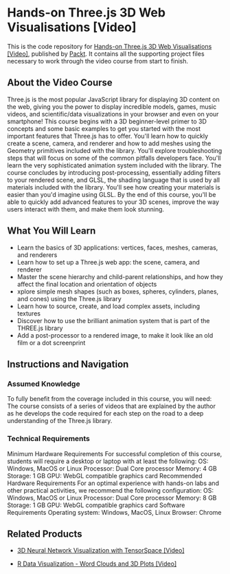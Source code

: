 # Hands-on Three.js 3D Web Visualisations [Video]
This is the code repository for [Hands-on Three.js 3D Web Visualisations [Video]](https://www.packtpub.com/data/hands-on-three-js-3d-web-visualisations-video), published by [Packt](https://www.packtpub.com/?utm_source=github). It contains all the supporting project files necessary to work through the video course from start to finish.
## About the Video Course
Three.js is the most popular JavaScript library for displaying 3D content on the web, giving you the power to display incredible models, games, music videos, and scientific/data visualizations in your browser and even on your smartphone!
This course begins with a 3D beginner-level primer to 3D concepts and some basic examples to get you started with the most important features that Three.js has to offer. You'll learn how to quickly create a scene, camera, and renderer and how to add meshes using the Geometry primitives included with the library. You'll explore troubleshooting steps that will focus on some of the common pitfalls developers face. You'll learn the very sophisticated animation system included with the library. The course concludes by introducing post-processing, essentially adding filters to your rendered scene, and GLSL, the shading language that is used by all materials included with the library. You'll see how creating your materials is easier than you'd imagine using GLSL.
By the end of this course, you'll be able to quickly add advanced features to your 3D scenes, improve the way users interact with them, and make them look stunning.


<H2>What You Will Learn</H2>
<DIV class=book-info-will-learn-text>
<UL>
<LI>Learn the basics of 3D applications: vertices, faces, meshes, cameras, and renderers
<LI>Learn how to set up a Three.js web app: the scene, camera, and renderer 
<LI>Master the scene hierarchy and child-parent relationships, and how they affect the final location and orientation of objects 
<LI>xplore simple mesh shapes (such as boxes, spheres, cylinders, planes, and cones) using the Three.js library 
<LI>Learn how to source, create, and load complex assets, including textures 
<LI>Discover how to use the brilliant animation system that is part of the THREE.js library 
<LI>Add a post-processor to a rendered image, to make it look like an old film or a dot screenprint </LI></UL></DIV>

## Instructions and Navigation
### Assumed Knowledge
To fully benefit from the coverage included in this course, you will need:<br/>
The course consists of a series of videos that are explained by the author as he develops the code required for each step on the road to a deep understanding of the Three.js library.	
### Technical Requirements
Minimum Hardware Requirements
For successful completion of this course, students will require a desktop or laptop with at least the following:
OS: Windows, MacOS or Linux
Processor: Dual Core processor
Memory: 4 GB
Storage: 1 GB
GPU: WebGL compatible graphics card
Recommended Hardware Requirements
For an optimal experience with hands-on labs and other practical activities, we recommend the following configuration:
OS: Windows, MacOS or Linux
Processor: Dual Core processor
Memory: 8 GB
Storage: 1 GB
GPU: WebGL compatible graphics card
Software Requirements
Operating system: Windows, MacOS, Linux
Browser: Chrome

## Related Products
* [3D Neural Network Visualization with TensorSpace [Video]](https://www.packtpub.com/application-development/3d-neural-network-visualization-tensorspace-video)

* [R Data Visualization - Word Clouds and 3D Plots [Video]](https://www.packtpub.com/big-data-and-business-intelligence/r-data-visualization-word-clouds-and-3d-plots-video)

